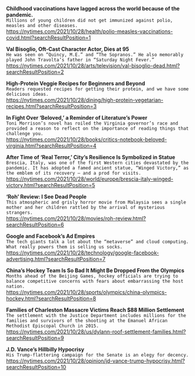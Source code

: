 **Childhood vaccinations have lagged across the world because of the pandemic.**\
`Millions of young children did not get immunized against polio, measles and other diseases.`\
https://nytimes.com/2021/10/28/health/polio-measles-vaccinations-covid.html?searchResultPosition=1

**Val Bisoglio, Oft-Cast Character Actor, Dies at 95**\
`He was seen on “Quincy, M.E.” and “The Sopranos.” He also memorably played John Travolta’s father in “Saturday Night Fever.”`\
https://nytimes.com/2021/10/28/arts/television/val-bisoglio-dead.html?searchResultPosition=2

**High-Protein Veggie Recipes for Beginners and Beyond**\
`Readers requested recipes for getting their protein, and we have some delicious ideas.`\
https://nytimes.com/2021/10/28/dining/high-protein-vegetarian-recipes.html?searchResultPosition=3

**In Fight Over ‘Beloved,’ a Reminder of Literature’s Power**\
`Toni Morrison’s novel has roiled the Virginia governor’s race and provided a reason to reflect on the importance of reading things that challenge you.`\
https://nytimes.com/2021/10/28/books/critics-notebook-beloved-virginia.html?searchResultPosition=4

**After Time of ‘Real Terror,’ City’s Resilience Is Symbolized in Statue**\
`Brescia, Italy, was one of the first Western cities devastated by the pandemic. It has adopted a famed ancient statue, “Winged Victory,” as the emblem of its recovery — and a prod for visits.`\
https://nytimes.com/2021/10/28/world/europe/brescia-italy-winged-victory.html?searchResultPosition=5

**‘Roh’ Review: I See Dead People**\
`This atmospheric and grisly horror movie from Malaysia sees a single mother and her children rattled by the arrival of mysterious strangers.`\
https://nytimes.com/2021/10/28/movies/roh-review.html?searchResultPosition=6

**Google and Facebook’s Ad Empires**\
`The tech giants talk a lot about the “metaverse” and cloud computing. What really powers them is selling us socks.`\
https://nytimes.com/2021/10/28/technology/google-facebook-advertising.html?searchResultPosition=7

**China’s Hockey Team Is So Bad It Might Be Dropped From the Olympics**\
`Months ahead of the Beijing Games, hockey officials are trying to balance competitive concerns with fears about embarrassing the host nation.`\
https://nytimes.com/2021/10/28/sports/olympics/china-olympics-hockey.html?searchResultPosition=8

**Families of Charleston Massacre Victims Reach $88 Million Settlement**\
`The settlement with the Justice Department includes millions for the families and survivors of the shooting at the Emanuel African Methodist Episcopal Church in 2015.`\
https://nytimes.com/2021/10/28/us/dylann-roof-settlement-families.html?searchResultPosition=9

**J.D. Vance’s Hillbilly Hypocrisy**\
`His Trump-flattering campaign for the Senate is an elegy for decency.`\
https://nytimes.com/2021/10/28/opinion/jd-vance-trump-hypocrisy.html?searchResultPosition=10

